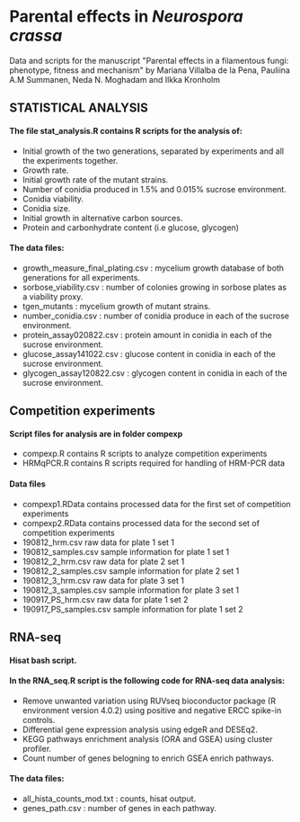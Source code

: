 # Parental effects in *Neurospora crassa*
Data and scripts for the manuscript "Parental effects in a filamentous fungi: phenotype, fitness and mechanism" by Mariana Villalba de la Pena, Pauliina A.M Summanen, Neda N. Moghadam and Ilkka Kronholm

## **STATISTICAL ANALYSIS**
#### The file stat_analysis.R contains R scripts for the analysis of:
- Initial growth of the two generations, separated by experiments and all the experiments                       together.
- Growth rate.
- Initial growth rate of the mutant strains.
- Number of conidia produced in 1.5% and 0.015% sucrose environment.
- Conidia viability.
- Conidia size.
- Initial growth in alternative carbon sources.
- Protein and carbonhydrate content (i.e glucose, glycogen)

#### The data files:
- growth_measure_final_plating.csv : mycelium growth database of both generations for all                  experiments. 
- sorbose_viability.csv : number of colonies growing in sorbose plates as a viability proxy.
- tgen_mutants : mycelium growth of mutant strains.
- number_conidia.csv : number of conidia produce in each of the sucrose environment.
- protein_assay020822.csv : protein amount in conidia in each of the sucrose environment.
- glucose_assay141022.csv : glucose content in conidia in each of the sucrose environment.
- glycogen_assay120822.csv : glycogen content in conidia in each of the sucrose environment.

## **Competition experiments**
#### Script files for analysis are in folder compexp
- compexp.R contains R scripts to analyze competition experiments
- HRMqPCR.R contains R scripts required for handling of HRM-PCR data
#### Data files
- compexp1.RData contains processed data for the first set of competition experiments
- compexp2.RData contains processed data for the second set of competition experiments
- 190812_hrm.csv raw data for plate 1 set 1
- 190812_samples.csv sample information for plate 1 set 1
- 190812_2_hrm.csv raw data for plate 2 set 1
- 190812_2_samples.csv sample information for plate 2 set 1
- 190812_3_hrm.csv raw data for plate 3 set 1
- 190812_3_samples.csv sample information for plate 3 set 1
- 190917_PS_hrm.csv raw data for plate 1 set 2
- 190917_PS_samples.csv sample information for plate 1 set 2

## **RNA-seq**
#### Hisat bash script.
#### In the RNA_seq.R script is the following code for RNA-seq data analysis:
- Remove unwanted variation using RUVseq bioconductor package (R environment version 4.0.2) using              positive and negative ERCC spike-in controls.
- Differential gene expression analysis using edgeR and DESEq2.
- KEGG pathways enrichment analysis (ORA and GSEA) using cluster profiler.
- Count number of genes belogning to enrich GSEA enrich pathways.
#### The data files:
- all_hista_counts_mod.txt : counts, hisat output.
- genes_path.csv : number of genes in each pathway.
